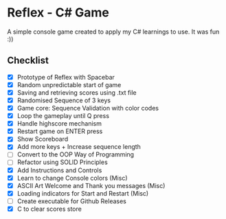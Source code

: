 # Reflex - C# Game
A simple console game created to apply my C# learnings to use. It was fun :))

## Checklist
- [x] Prototype of Reflex with Spacebar
- [x] Random unpredictable start of game
- [x] Saving and retrieving scores using .txt file
- [x] Randomised Sequence of 3 keys
- [x] Game core: Sequence Validation with color codes
- [x] Loop the gameplay until Q press
- [x] Handle highscore mechanism
- [x] Restart game on ENTER press
- [x] Show Scoreboard
- [x] Add more keys + Increase sequence length
- [ ] Convert to the OOP Way of Programming
- [ ] Refactor using SOLID Principles
- [x] Add Instructions and Controls
- [x] Learn to change Console colors (Misc)
- [x] ASCII Art Welcome and Thank you messages (Misc)
- [x] Loading indicators for Start and Restart (Misc)
- [ ] Create executable for Github Releases
- [x] C to clear scores store